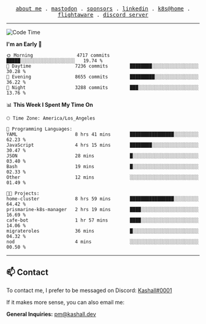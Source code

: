 <p align="center">
  <samp>
    <a href="https://jordanjones.org/">about me</a> .
    <a rel="me" href="https://mastodon.social/@kashall">mastodon</a> .
    <a href="https://github.com/sponsors/kashalls">sponsors</a> .
    <a href="https://linkedin.com/in/jordpjones">linkedin</a> .
    <a href="https://github.com/kashalls/home-cluster">k8s@home</a> .
    <a href="https://flightaware.com/adsb/stats/user/kashalls">flightaware</a> .
    <a href="https://discord.gg/ctgrp8k">discord server</a>
  </samp>
</p>

---

<!--START_SECTION:waka-->
![Code Time](http://img.shields.io/badge/Code%20Time-1%2C384%20hrs%2042%20mins-blue)

**I'm an Early 🐤** 

```text
🌞 Morning                4717 commits        █████░░░░░░░░░░░░░░░░░░░░   19.74 % 
🌆 Daytime                7236 commits        ████████░░░░░░░░░░░░░░░░░   30.28 % 
🌃 Evening                8655 commits        █████████░░░░░░░░░░░░░░░░   36.22 % 
🌙 Night                  3288 commits        ███░░░░░░░░░░░░░░░░░░░░░░   13.76 % 
```


📊 **This Week I Spent My Time On** 

```text
🕑︎ Time Zone: America/Los_Angeles

💬 Programming Languages: 
YAML                     8 hrs 41 mins       ████████████████░░░░░░░░░   62.23 % 
JavaScript               4 hrs 15 mins       ████████░░░░░░░░░░░░░░░░░   30.47 % 
JSON                     28 mins             █░░░░░░░░░░░░░░░░░░░░░░░░   03.40 % 
Bash                     19 mins             █░░░░░░░░░░░░░░░░░░░░░░░░   02.33 % 
Other                    12 mins             ░░░░░░░░░░░░░░░░░░░░░░░░░   01.49 % 

🐱‍💻 Projects: 
home-cluster             8 hrs 59 mins       ████████████████░░░░░░░░░   64.42 % 
prismarine-k8s-manager   2 hrs 19 mins       ████░░░░░░░░░░░░░░░░░░░░░   16.69 % 
cafe-bot                 1 hr 57 mins        ████░░░░░░░░░░░░░░░░░░░░░   14.06 % 
migrateroles             36 mins             █░░░░░░░░░░░░░░░░░░░░░░░░   04.32 % 
nod                      4 mins              ░░░░░░░░░░░░░░░░░░░░░░░░░   00.50 % 
```


<!--END_SECTION:waka-->

---

## 📫 Contact

To contact me, I prefer to be messaged on Discord:  [Kashall#0001](https://discord.com/users/201077739589992448)

If it makes more sense, you can also email me:

**General Inquiries:** pm@kashall.dev  
